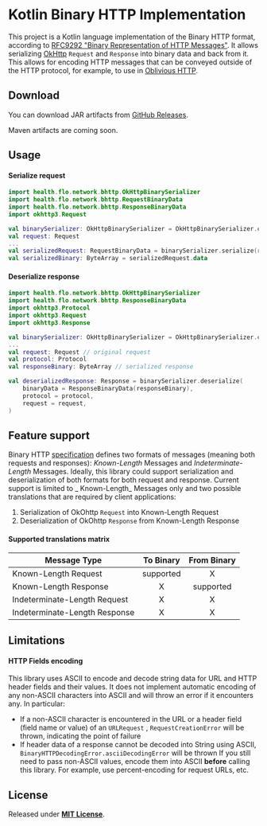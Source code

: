 # Kotlin Binary HTTP Implementation

This project is a Kotlin language implementation of the Binary HTTP format, according
to [RFC9292 "Binary Representation of HTTP Messages"](https://datatracker.ietf.org/doc/rfc9292/). It allows
serializing [OkHttp](https://github.com/square/okhttp) `Request` and `Response` into binary data and back from it. This
allows for encoding HTTP messages that can be conveyed outside of the HTTP protocol, for example, to use
in [Oblivious HTTP](https://datatracker.ietf.org/doc/draft-ietf-ohai-ohttp/).

## Download

You can download JAR artifacts from [GitHub Releases](https://github.com/flohealth/ok-bhttp/releases).

Maven artifacts are coming soon.

## Usage

#### Serialize request

```kotlin
import health.flo.network.bhttp.OkHttpBinarySerializer
import health.flo.network.bhttp.RequestBinaryData
import health.flo.network.bhttp.ResponseBinaryData
import okhttp3.Request

val binarySerializer: OkHttpBinarySerializer = OkHttpBinarySerializer.create()
val request: Request
...
val serializedRequest: RequestBinaryData = binarySerializer.serialize(request)
val serializedBinary: ByteArray = serializedRequest.data
```

#### Deserialize response

```kotlin
import health.flo.network.bhttp.OkHttpBinarySerializer
import health.flo.network.bhttp.ResponseBinaryData
import okhttp3.Protocol
import okhttp3.Request
import okhttp3.Response

val binarySerializer: OkHttpBinarySerializer = OkHttpBinarySerializer.create()
...
val request: Request // original request
val protocol: Protocol
val responseBinary: ByteArray // serialized response

val deserializedResponse: Response = binarySerializer.deserialize(
    binaryData = ResponseBinaryData(responseBinary),
    protocol = protocol,
    request = request,
)
```

## Feature support

Binary HTTP [specification](https://datatracker.ietf.org/doc/rfc9292/) defines two formats of messages (meaning both
requests and responses): _Known-Length_ Messages and _Indeterminate-Length_ Messages. Ideally, this library could
support serialization and deserialization of both formats for both request and response. Current support is limited to _
Known-Length_ Messages only and two possible translations that are required by client applications:

1. Serialization of OkOhttp `Request` into Known-Length Request
2. Deserialization of OkOhttp `Response` from Known-Length Response

#### Supported translations matrix

| Message Type                  | To Binary | From Binary |
| ----------------------------- |:---------:| :----------:|
| Known-Length Request          | supported |      X      |
| Known-Length Response         |     X     |  supported  |
| Indeterminate-Length Request  |     X     |      X      |
| Indeterminate-Length Response |     X     |      X      |

## Limitations

#### HTTP Fields encoding

This library uses ASCII to encode and decode string data for URL and HTTP header fields and their values. It does not
implement automatic encoding of any non-ASCII characters into ASCII and will throw an error if it encounters any. In
particular:

- If a non-ASCII character is encountered in the URL or a header field (field name or value) of an `URLRequest`
  , `RequestCreationError` will be thrown, indicating the point of failure
- If header data of a response cannot be decoded into String using ASCII, `BinaryHTTPDecodingError.asciiDecodingError`
  will be thrown
  If you still need to pass non-ASCII values, encode them into ASCII **before** calling this library. For example, use
  percent-encoding for request URLs, etc.

## License

Released under [**MIT License**](LICENSE.txt).
